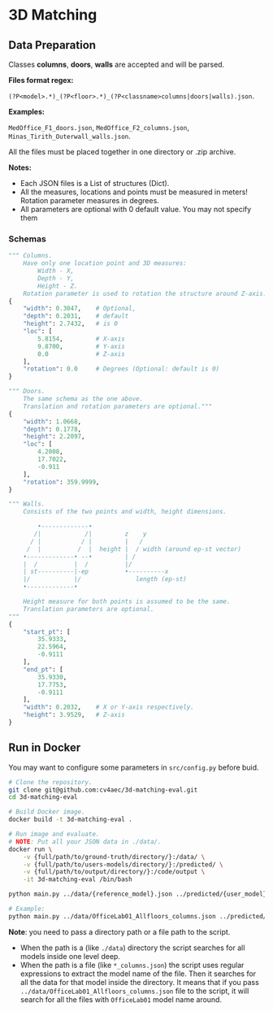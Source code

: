 # 3D Matching

## Data Preparation

Classes **columns**, **doors**, **walls** are accepted and will be parsed.

**Files format regex:**

`(?P<model>.*)_(?P<floor>.*)_(?P<classname>columns|doors|walls).json`.

**Examples:**

`MedOffice_F1_doors.json`, `MedOffice_F2_columns.json`, `Minas_Tirith_Outerwall_walls.json`.

All the files must be placed together in one directory or .zip archive.

**Notes:**

* Each JSON files is a List of structures (Dict).
* All the measures, locations and points must be measured in meters! Rotation parameter measures in degrees.
* All parameters are optional with 0 default value. You may not specify them

### Schemas

``` python
""" Columns.
    Have only one location point and 3D measures:
        Width - X,
        Depth - Y,
        Height - Z.
    Rotation parameter is used to rotation the structure around Z-axis."""
{
    "width": 0.3047,    # Optional,
    "depth": 0.2031,    # default
    "height": 2.7432,   # is 0
    "loc": [
        5.8154,         # X-axis
        9.8700,         # Y-axis
        0.0             # Z-axis
    ],
    "rotation": 0.0     # Degrees (Optional: default is 0)
}

""" Doors.
    The same schema as the one above.
    Translation and rotation parameters are optional."""
{
    "width": 1.0668,
    "depth": 0.1778,
    "height": 2.2097,
    "loc": [
        4.2008,
        17.7022,
        -0.911
    ],
    "rotation": 359.9999,
}

""" Walls.
    Consists of the two points and width, height dimensions.

        •-------------•
       /|            /|         z    y
      / |           / |         |   /
     /  |          /  |  height |  / width (around ep-st vector)
    •-------------• --•         | /
    |  /          |  /          |/
    | st----------|-ep          •----------x
    |/            |/               length (ep-st)
    •-------------•

    Height measure for both points is assumed to be the same.
    Translation parameters are optional.
"""
{
    "start_pt": [
        35.9333,
        22.5964,
        -0.9111
    ],
    "end_pt": [
        35.9330,
        17.7753,
        -0.9111
    ],
    "width": 0.2032,    # X or Y-axis respectively.
    "height": 3.9529,   # Z-axis
}
```

## Run in Docker

You may want to configure some parameters in `src/config.py` before buid.

```bash
# Clone the repository.
git clone git@github.com:cv4aec/3d-matching-eval.git
cd 3d-matching-eval

# Build Docker image.
docker build -t 3d-matching-eval .

# Run image and evaluate.
# NOTE: Put all your JSON data in ./data/.
docker run \
    -v {full/path/to/ground-truth/directory/}:/data/ \
    -v {full/path/to/users-models/directory/}:/predicted/ \
    -v {full/path/to/output/directory/}:/code/output \
    -it 3d-matching-eval /bin/bash

python main.py ../data/{reference_model}.json ../predicted/{user_model}.json --output/match.json

# Example:
python main.py ../data/OfficeLab01_Allfloors_columns.json ../predicted/OfficeLab01_Allfloors_columns.json --output output/match.json
```

**Note**: you need to pass a directory path or a file path to the script.

* When the path is a (like `./data`) directory the script searches for all models inside one level deep.
* When the path is a file (like `*_columns.json`) the script uses regular expressions to extract the model name of the file. Then it searches for all the data for that model inside the directory. It means that if you pass `../data/OfficeLab01_Allfloors_columns.json` file to the script, it will search for all the files with `OfficeLab01` model name around.
